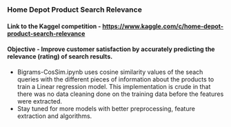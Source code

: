 ### Home Depot Product Search Relevance
#### Link to the Kaggel competition - https://www.kaggle.com/c/home-depot-product-search-relevance
#### Objective - Improve customer satisfaction by accurately predicting the relevance (rating) of search results.
- Bigrams-CosSim.ipynb uses cosine similarity values of the seach queries with the different pieces of information about the
products to train a Linear regression model. This implementation is crude in that there was no data cleaning done on the training
data before the features were extracted.
- Stay tuned for more models with better preprocessing, feature extraction and algorithms.
